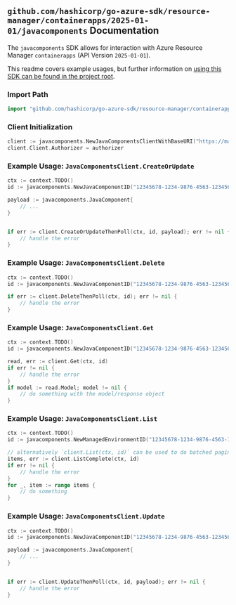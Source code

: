 
## `github.com/hashicorp/go-azure-sdk/resource-manager/containerapps/2025-01-01/javacomponents` Documentation

The `javacomponents` SDK allows for interaction with Azure Resource Manager `containerapps` (API Version `2025-01-01`).

This readme covers example usages, but further information on [using this SDK can be found in the project root](https://github.com/hashicorp/go-azure-sdk/tree/main/docs).

### Import Path

```go
import "github.com/hashicorp/go-azure-sdk/resource-manager/containerapps/2025-01-01/javacomponents"
```


### Client Initialization

```go
client := javacomponents.NewJavaComponentsClientWithBaseURI("https://management.azure.com")
client.Client.Authorizer = authorizer
```


### Example Usage: `JavaComponentsClient.CreateOrUpdate`

```go
ctx := context.TODO()
id := javacomponents.NewJavaComponentID("12345678-1234-9876-4563-123456789012", "example-resource-group", "managedEnvironmentName", "javaComponentName")

payload := javacomponents.JavaComponent{
	// ...
}


if err := client.CreateOrUpdateThenPoll(ctx, id, payload); err != nil {
	// handle the error
}
```


### Example Usage: `JavaComponentsClient.Delete`

```go
ctx := context.TODO()
id := javacomponents.NewJavaComponentID("12345678-1234-9876-4563-123456789012", "example-resource-group", "managedEnvironmentName", "javaComponentName")

if err := client.DeleteThenPoll(ctx, id); err != nil {
	// handle the error
}
```


### Example Usage: `JavaComponentsClient.Get`

```go
ctx := context.TODO()
id := javacomponents.NewJavaComponentID("12345678-1234-9876-4563-123456789012", "example-resource-group", "managedEnvironmentName", "javaComponentName")

read, err := client.Get(ctx, id)
if err != nil {
	// handle the error
}
if model := read.Model; model != nil {
	// do something with the model/response object
}
```


### Example Usage: `JavaComponentsClient.List`

```go
ctx := context.TODO()
id := javacomponents.NewManagedEnvironmentID("12345678-1234-9876-4563-123456789012", "example-resource-group", "managedEnvironmentName")

// alternatively `client.List(ctx, id)` can be used to do batched pagination
items, err := client.ListComplete(ctx, id)
if err != nil {
	// handle the error
}
for _, item := range items {
	// do something
}
```


### Example Usage: `JavaComponentsClient.Update`

```go
ctx := context.TODO()
id := javacomponents.NewJavaComponentID("12345678-1234-9876-4563-123456789012", "example-resource-group", "managedEnvironmentName", "javaComponentName")

payload := javacomponents.JavaComponent{
	// ...
}


if err := client.UpdateThenPoll(ctx, id, payload); err != nil {
	// handle the error
}
```
